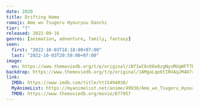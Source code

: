 ```yaml
---
date: 2020
title: Drifting Home
romaji: Ame wo Tsugeru Hyouryuu Danchi
tier: "?"
released: 2022-09-16
genres: [animation, adventure, family, fantasy]
seen:
  first: "2022-10-03T18:18:00+07:00"
  last: "2022-10-03T20:59:00+07:00"
image:
  en: https://www.themoviedb.org/t/p/original/iNf1wC8cK6e8zgNyuMUqWFT7Din.jpg
backdrop: https://www.themoviedb.org/t/p/original/1AMgaLqo6tIRVAqJM4D7rMub9K.jpg
link:
  IMDb: https://www.imdb.com/title/tt15494038/
  MyAnimeList: https://myanimelist.net/anime/49938/Ame_wo_Tsugeru_Hyouryuu_Danchi
  TMDB: https://www.themoviedb.org/movie/877957
---
```

